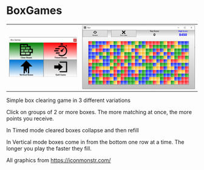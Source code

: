 # BoxGames
<table>
  <tr>
    <td><img src="https://github.com/dmeldrum6/boxgames/blob/master/boxgames_menu.png" width="300" /></td>
    <td><img src="https://github.com/dmeldrum6/boxgames/blob/master/boxgames_clear.png" width="500" /></td>
  </tr>
  </table>
  
Simple box clearing game in 3 different variations

Click on groups of 2 or more boxes. The more matching at once, the more points you receive. 

In Timed mode cleared boxes collapse and then refill

In Vertical mode boxes come in from the bottom one row at a time. The longer you play the faster they fill.

All graphics from https://iconmonstr.com/
